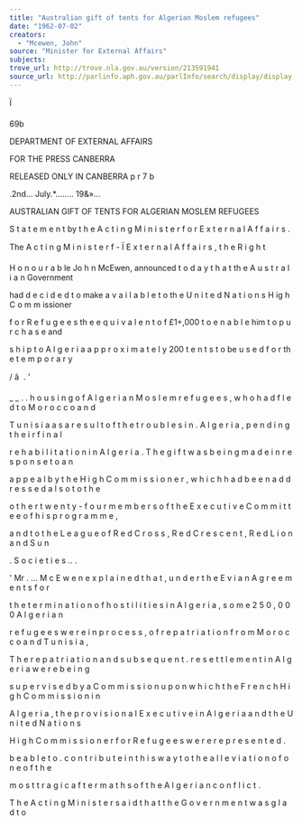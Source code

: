 ```yaml
---
title: "Australian gift of tents for Algerian Moslem refugees"
date: "1962-07-02"
creators:
  - "Mcewen, John"
source: "Minister for External Affairs"
subjects:
trove_url: http://trove.nla.gov.au/version/213591941
source_url: http://parlinfo.aph.gov.au/parlInfo/search/display/display.w3p;query=Id%3A%22media/pressrel/HPR10004697%22
---
```


 Ï

 69b

 DEPARTMENT OF EXTERNAL AFFAIRS 

 FOR THE PRESS CANBERRA

 RELEASED ONLY IN CANBERRA p r  7 b

 .2nd... July.*........ 19&»...

 AUSTRALIAN GIFT OF TENTS FOR ALGERIAN MOSLEM REFUGEES

 S t a t e m e n t  by t h e  A c t i n g M i n i s t e r  f o r  E x t e r n a l  A f f a i r s .

 The A c t i n g  M i n i s t e r  f - Ï  E x t e r n a l  A f f a i r s , t h e  R i g h t  

 H o n o u r a b le  Jo h n  McEwen, announced t o d a y  t h a t  th e  A u s t r a l i a n  Government 

 had d e c i d e d  t o  make a v a i l a b l e  t o  th e  U n i t e d  N a t i o n s  H ig h  C o m m issioner 

 f o r  R e f u g e e s  th e  e q u i v a l e n t  o f £1+,000 t o  e n a b l e  him t o  p u r c h a s e  and

 s h i p  t o  A l g e r i a  a p p r o x i m a t e l y  200 t e n t s  t o  be u s e d  f o r  th e  t e m p o r a r y

 /  â   . '

 _ _ . . h o u s i n g  o f  A l g e r i a n  M o s l e m  r e f u g e e s ,  w h o  h a d  f l e d  t o  M o r o c c o  a n d

 T u n i s i a  a s  a  r e s u l t  o f  t h e  t r o u b l e s  i n  . A l g e r i a ,  p e n d i n g  t h e i r  f i n a l  

 r e h a b i l i t a t i o n  i n  A l g e r i a .  T h e  g i f t  w a s  b e i n g  m a d e  i n  r e s p o n s e  t o  a n  

 a p p e a l  b y  t h e  H i g h  C o m m i s s i o n e r ,  w h i c h  h a d  b e e n  a d d r e s s e d  a l s o  t o  t h e  

 o t h e r  t w e n t y - f o u r  m e m b e r s  o f  t h e  E x e c u t i v e  C o m m i t t e e  o f  h i s  p r o g r a m m e ,  

 a n d  t o  t h e  L e a g u e  o f  R e d  C r o s s ,  R e d  C r e s c e n t ,  R e d  L i o n  a n d  S u n  

 . S o c i e t i e s .. .

 '  Mr . ... M c E w e n  e x p l a i n e d  t h a t ,  u n d e r  t h e  E v i a n  A g r e e m e n t s  f o r

 t h e  t e r m i n a t i o n  o f  h o s t i l i t i e s  i n  A l g e r i a ,  s o m e  2 5 0 , 0 0 0  A l g e r i a n  

 r e f u g e e s  w e r e  i n  p r o c e s s ,  o f  r e p a t r i a t i o n  f r o m  M o r o c c o  a n d  T u n i s i a ,

 T h e  r e p a t r i a t i o n  a n d  s u b s e q u e n t  . r e s e t t l e m e n t  i n  A l g e r i a  w e r e  b e i n g  

 s u p e r v i s e d  b y  a  C o m m i s s i o n  u p o n  w h i c h  t h e  F r e n c h  H i g h  C o m m i s s i o n  i n  

 A l g e r i a ,  t h e  p r o v i s i o n a l  E x e c u t i v e  i n  A l g e r i a  a n d  t h e  U n i t e d  N a t i o n s  

 H i g h  C o m m i s s i o n e r  f o r  R e f u g e e s  w e r e  r e p r e s e n t e d .

 b e  a b l e  t o  . c o n t r i b u t e  i n  t h i s  w a y  t o  t h e  a l l e v i a t i o n  o f  o n e  o f  t h e  

 m o s t  t r a g i c  a f t e r m a t h s  o f  t h e  A l g e r i a n  c o n f l i c t .

 T h e  A c t i n g  M i n i s t e r  s a i d  t h a t  t h e  G o v e r n m e n t  w a s  g l a d  t o

